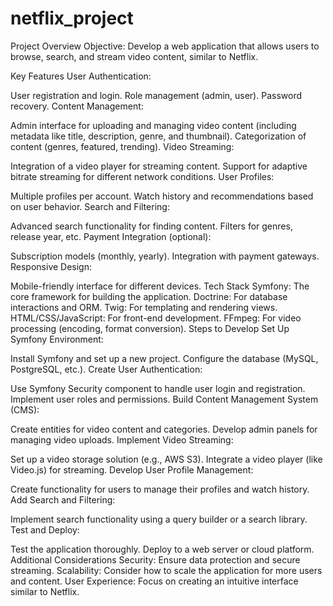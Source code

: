 # netflix_project
Project Overview
Objective: Develop a web application that allows users to browse, search, and stream video content, similar to Netflix.

Key Features
User Authentication:

User registration and login.
Role management (admin, user).
Password recovery.
Content Management:

Admin interface for uploading and managing video content (including metadata like title, description, genre, and thumbnail).
Categorization of content (genres, featured, trending).
Video Streaming:

Integration of a video player for streaming content.
Support for adaptive bitrate streaming for different network conditions.
User Profiles:

Multiple profiles per account.
Watch history and recommendations based on user behavior.
Search and Filtering:

Advanced search functionality for finding content.
Filters for genres, release year, etc.
Payment Integration (optional):

Subscription models (monthly, yearly).
Integration with payment gateways.
Responsive Design:

Mobile-friendly interface for different devices.
Tech Stack
Symfony: The core framework for building the application.
Doctrine: For database interactions and ORM.
Twig: For templating and rendering views.
HTML/CSS/JavaScript: For front-end development.
FFmpeg: For video processing (encoding, format conversion).
Steps to Develop
Set Up Symfony Environment:

Install Symfony and set up a new project.
Configure the database (MySQL, PostgreSQL, etc.).
Create User Authentication:

Use Symfony Security component to handle user login and registration.
Implement user roles and permissions.
Build Content Management System (CMS):

Create entities for video content and categories.
Develop admin panels for managing video uploads.
Implement Video Streaming:

Set up a video storage solution (e.g., AWS S3).
Integrate a video player (like Video.js) for streaming.
Develop User Profile Management:

Create functionality for users to manage their profiles and watch history.
Add Search and Filtering:

Implement search functionality using a query builder or a search library.
Test and Deploy:

Test the application thoroughly.
Deploy to a web server or cloud platform.
Additional Considerations
Security: Ensure data protection and secure streaming.
Scalability: Consider how to scale the application for more users and content.
User Experience: Focus on creating an intuitive interface similar to Netflix.
